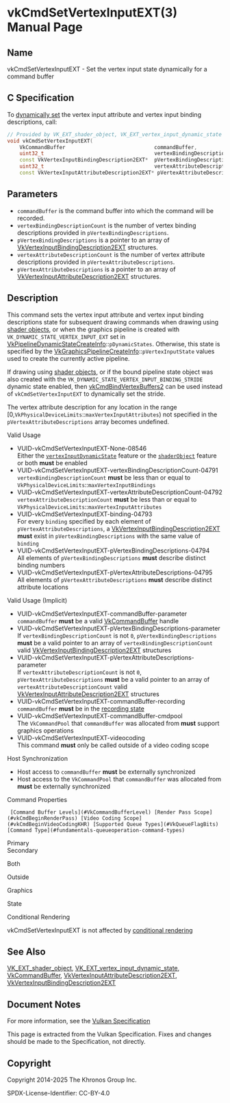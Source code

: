 # vkCmdSetVertexInputEXT(3) Manual Page

## Name

vkCmdSetVertexInputEXT - Set the vertex input state dynamically for a command buffer



## [](#_c_specification)C Specification

To [dynamically set](https://registry.khronos.org/vulkan/specs/latest/html/vkspec.html#pipelines-dynamic-state) the vertex input attribute and vertex input binding descriptions, call:

```c++
// Provided by VK_EXT_shader_object, VK_EXT_vertex_input_dynamic_state
void vkCmdSetVertexInputEXT(
    VkCommandBuffer                             commandBuffer,
    uint32_t                                    vertexBindingDescriptionCount,
    const VkVertexInputBindingDescription2EXT*  pVertexBindingDescriptions,
    uint32_t                                    vertexAttributeDescriptionCount,
    const VkVertexInputAttributeDescription2EXT* pVertexAttributeDescriptions);
```

## [](#_parameters)Parameters

- `commandBuffer` is the command buffer into which the command will be recorded.
- `vertexBindingDescriptionCount` is the number of vertex binding descriptions provided in `pVertexBindingDescriptions`.
- `pVertexBindingDescriptions` is a pointer to an array of [VkVertexInputBindingDescription2EXT](https://registry.khronos.org/vulkan/specs/latest/man/html/VkVertexInputBindingDescription2EXT.html) structures.
- `vertexAttributeDescriptionCount` is the number of vertex attribute descriptions provided in `pVertexAttributeDescriptions`.
- `pVertexAttributeDescriptions` is a pointer to an array of [VkVertexInputAttributeDescription2EXT](https://registry.khronos.org/vulkan/specs/latest/man/html/VkVertexInputAttributeDescription2EXT.html) structures.

## [](#_description)Description

This command sets the vertex input attribute and vertex input binding descriptions state for subsequent drawing commands when drawing using [shader objects](https://registry.khronos.org/vulkan/specs/latest/html/vkspec.html#shaders-objects), or when the graphics pipeline is created with `VK_DYNAMIC_STATE_VERTEX_INPUT_EXT` set in [VkPipelineDynamicStateCreateInfo](https://registry.khronos.org/vulkan/specs/latest/man/html/VkPipelineDynamicStateCreateInfo.html)::`pDynamicStates`. Otherwise, this state is specified by the [VkGraphicsPipelineCreateInfo](https://registry.khronos.org/vulkan/specs/latest/man/html/VkGraphicsPipelineCreateInfo.html)::`pVertexInputState` values used to create the currently active pipeline.

If drawing using [shader objects](https://registry.khronos.org/vulkan/specs/latest/html/vkspec.html#shaders-objects), or if the bound pipeline state object was also created with the `VK_DYNAMIC_STATE_VERTEX_INPUT_BINDING_STRIDE` dynamic state enabled, then [vkCmdBindVertexBuffers2](https://registry.khronos.org/vulkan/specs/latest/man/html/vkCmdBindVertexBuffers2.html) can be used instead of `vkCmdSetVertexInputEXT` to dynamically set the stride.

The vertex attribute description for any location in the range [0,`VkPhysicalDeviceLimits`::`maxVertexInputAttributes`) not specified in the `pVertexAttributeDescriptions` array becomes undefined.

Valid Usage

- [](#VUID-vkCmdSetVertexInputEXT-None-08546)VUID-vkCmdSetVertexInputEXT-None-08546  
  Either the [`vertexInputDynamicState`](https://registry.khronos.org/vulkan/specs/latest/html/vkspec.html#features-vertexInputDynamicState) feature or the [`shaderObject`](https://registry.khronos.org/vulkan/specs/latest/html/vkspec.html#features-shaderObject) feature or both **must** be enabled
- [](#VUID-vkCmdSetVertexInputEXT-vertexBindingDescriptionCount-04791)VUID-vkCmdSetVertexInputEXT-vertexBindingDescriptionCount-04791  
  `vertexBindingDescriptionCount` **must** be less than or equal to `VkPhysicalDeviceLimits`::`maxVertexInputBindings`
- [](#VUID-vkCmdSetVertexInputEXT-vertexAttributeDescriptionCount-04792)VUID-vkCmdSetVertexInputEXT-vertexAttributeDescriptionCount-04792  
  `vertexAttributeDescriptionCount` **must** be less than or equal to `VkPhysicalDeviceLimits`::`maxVertexInputAttributes`
- [](#VUID-vkCmdSetVertexInputEXT-binding-04793)VUID-vkCmdSetVertexInputEXT-binding-04793  
  For every `binding` specified by each element of `pVertexAttributeDescriptions`, a [VkVertexInputBindingDescription2EXT](https://registry.khronos.org/vulkan/specs/latest/man/html/VkVertexInputBindingDescription2EXT.html) **must** exist in `pVertexBindingDescriptions` with the same value of `binding`
- [](#VUID-vkCmdSetVertexInputEXT-pVertexBindingDescriptions-04794)VUID-vkCmdSetVertexInputEXT-pVertexBindingDescriptions-04794  
  All elements of `pVertexBindingDescriptions` **must** describe distinct binding numbers
- [](#VUID-vkCmdSetVertexInputEXT-pVertexAttributeDescriptions-04795)VUID-vkCmdSetVertexInputEXT-pVertexAttributeDescriptions-04795  
  All elements of `pVertexAttributeDescriptions` **must** describe distinct attribute locations

Valid Usage (Implicit)

- [](#VUID-vkCmdSetVertexInputEXT-commandBuffer-parameter)VUID-vkCmdSetVertexInputEXT-commandBuffer-parameter  
  `commandBuffer` **must** be a valid [VkCommandBuffer](https://registry.khronos.org/vulkan/specs/latest/man/html/VkCommandBuffer.html) handle
- [](#VUID-vkCmdSetVertexInputEXT-pVertexBindingDescriptions-parameter)VUID-vkCmdSetVertexInputEXT-pVertexBindingDescriptions-parameter  
  If `vertexBindingDescriptionCount` is not `0`, `pVertexBindingDescriptions` **must** be a valid pointer to an array of `vertexBindingDescriptionCount` valid [VkVertexInputBindingDescription2EXT](https://registry.khronos.org/vulkan/specs/latest/man/html/VkVertexInputBindingDescription2EXT.html) structures
- [](#VUID-vkCmdSetVertexInputEXT-pVertexAttributeDescriptions-parameter)VUID-vkCmdSetVertexInputEXT-pVertexAttributeDescriptions-parameter  
  If `vertexAttributeDescriptionCount` is not `0`, `pVertexAttributeDescriptions` **must** be a valid pointer to an array of `vertexAttributeDescriptionCount` valid [VkVertexInputAttributeDescription2EXT](https://registry.khronos.org/vulkan/specs/latest/man/html/VkVertexInputAttributeDescription2EXT.html) structures
- [](#VUID-vkCmdSetVertexInputEXT-commandBuffer-recording)VUID-vkCmdSetVertexInputEXT-commandBuffer-recording  
  `commandBuffer` **must** be in the [recording state](#commandbuffers-lifecycle)
- [](#VUID-vkCmdSetVertexInputEXT-commandBuffer-cmdpool)VUID-vkCmdSetVertexInputEXT-commandBuffer-cmdpool  
  The `VkCommandPool` that `commandBuffer` was allocated from **must** support graphics operations
- [](#VUID-vkCmdSetVertexInputEXT-videocoding)VUID-vkCmdSetVertexInputEXT-videocoding  
  This command **must** only be called outside of a video coding scope

Host Synchronization

- Host access to `commandBuffer` **must** be externally synchronized
- Host access to the `VkCommandPool` that `commandBuffer` was allocated from **must** be externally synchronized

Command Properties

     [Command Buffer Levels](#VkCommandBufferLevel) [Render Pass Scope](#vkCmdBeginRenderPass) [Video Coding Scope](#vkCmdBeginVideoCodingKHR) [Supported Queue Types](#VkQueueFlagBits) [Command Type](#fundamentals-queueoperation-command-types)

Primary  
Secondary

Both

Outside

Graphics

State

Conditional Rendering

vkCmdSetVertexInputEXT is not affected by [conditional rendering](#drawing-conditional-rendering)

## [](#_see_also)See Also

[VK\_EXT\_shader\_object](https://registry.khronos.org/vulkan/specs/latest/man/html/VK_EXT_shader_object.html), [VK\_EXT\_vertex\_input\_dynamic\_state](https://registry.khronos.org/vulkan/specs/latest/man/html/VK_EXT_vertex_input_dynamic_state.html), [VkCommandBuffer](https://registry.khronos.org/vulkan/specs/latest/man/html/VkCommandBuffer.html), [VkVertexInputAttributeDescription2EXT](https://registry.khronos.org/vulkan/specs/latest/man/html/VkVertexInputAttributeDescription2EXT.html), [VkVertexInputBindingDescription2EXT](https://registry.khronos.org/vulkan/specs/latest/man/html/VkVertexInputBindingDescription2EXT.html)

## [](#_document_notes)Document Notes

For more information, see the [Vulkan Specification](https://registry.khronos.org/vulkan/specs/latest/html/vkspec.html#vkCmdSetVertexInputEXT)

This page is extracted from the Vulkan Specification. Fixes and changes should be made to the Specification, not directly.

## [](#_copyright)Copyright

Copyright 2014-2025 The Khronos Group Inc.

SPDX-License-Identifier: CC-BY-4.0